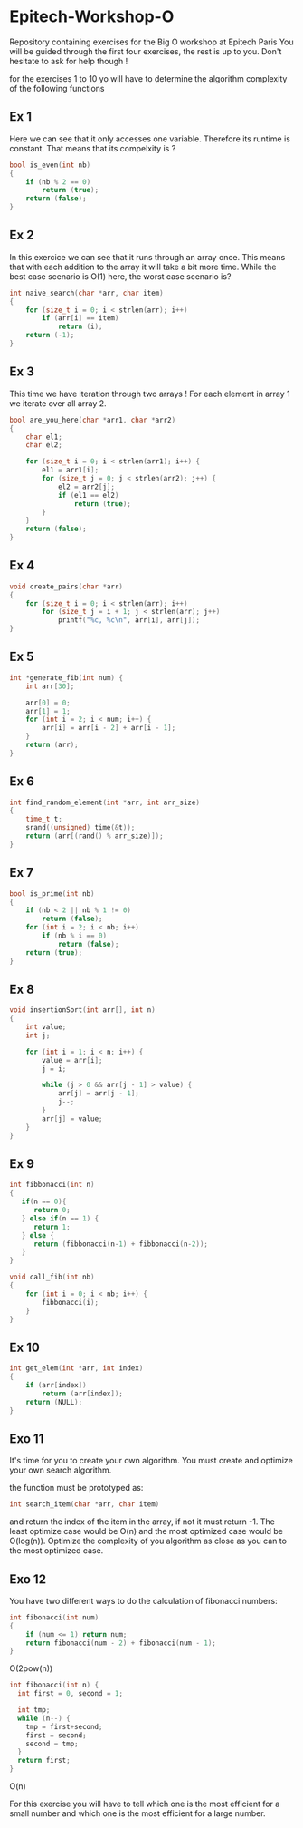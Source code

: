 # Epitech-Workshop-O
Repository containing exercises for the Big O workshop at Epitech Paris
You will be guided through the first four exercises, the rest is up to you.
Don't hesitate to ask for help though !

for the exercises 1 to 10 yo will have to determine the algorithm complexity of the following functions

## Ex 1

Here we can see that it only accesses one variable. Therefore its runtime is constant. That means that its compelxity is ?

```c
bool is_even(int nb)
{
    if (nb % 2 == 0)
        return (true);
    return (false);
}
```

## Ex 2

In this exercice we can see that it runs through an array once. This means that with each addition to the array it will take a bit more time.
While the best case scenario is O(1) here, the worst case scenario is?

```c
int naive_search(char *arr, char item)
{
    for (size_t i = 0; i < strlen(arr); i++)
        if (arr[i] == item)
            return (i);
    return (-1);
}
```

## Ex 3

This time we have iteration through two arrays ! For each element in array 1 we iterate over all array 2.

```c
bool are_you_here(char *arr1, char *arr2)
{
    char el1;
    char el2;

    for (size_t i = 0; i < strlen(arr1); i++) {
        el1 = arr1[i];
        for (size_t j = 0; j < strlen(arr2); j++) {
            el2 = arr2[j];
            if (el1 == el2)
                return (true);
        }
    }
    return (false);
}
```

## Ex 4

```c
void create_pairs(char *arr)
{
    for (size_t i = 0; i < strlen(arr); i++)
        for (size_t j = i + 1; j < strlen(arr); j++)
            printf("%c, %c\n", arr[i], arr[j]);
}
```

## Ex 5

```c
int *generate_fib(int num) {
    int arr[30];

    arr[0] = 0;
    arr[1] = 1;
    for (int i = 2; i < num; i++) {
        arr[i] = arr[i - 2] + arr[i - 1];
    }
    return (arr);
}
```

## Ex 6

```c
int find_random_element(int *arr, int arr_size)
{
    time_t t;
    srand((unsigned) time(&t));
    return (arr[(rand() % arr_size)]);
}
```

## Ex 7

```c
bool is_prime(int nb)
{
    if (nb < 2 || nb % 1 != 0)
        return (false);
    for (int i = 2; i < nb; i++)
        if (nb % i == 0)
            return (false);
    return (true);
}
```

## Ex 8

```c
void insertionSort(int arr[], int n)
{
    int value;
    int j;

    for (int i = 1; i < n; i++) {
        value = arr[i];
        j = i;

        while (j > 0 && arr[j - 1] > value) {
            arr[j] = arr[j - 1];
            j--;
        }
        arr[j] = value;
    }
}
```

## Ex 9

```c
int fibbonacci(int n)
{
   if(n == 0){
      return 0;
   } else if(n == 1) {
      return 1;
   } else {
      return (fibbonacci(n-1) + fibbonacci(n-2));
   }
}

void call_fib(int nb) 
{
    for (int i = 0; i < nb; i++) {
        fibbonacci(i);
    }
}
```

## Ex 10

```c
int get_elem(int *arr, int index)
{
    if (arr[index])
        return (arr[index]);
    return (NULL);
}
```

## Exo 11

It's time for you to create your own algorithm.
You must create and optimize your own search algorithm.

the function must be prototyped as:

```c
int search_item(char *arr, char item)
```

and return the index of the item in the array, if not it must return -1.
The least optimize case would be O(n) and the most optimized case would be O(log(n)).
Optimize the complexity of you algorithm as close as you can to the most optimized case.

## Exo 12

You have two different ways to do the calculation of fibonacci numbers:

```c
int fibonacci(int num)
{
    if (num <= 1) return num;
    return fibonacci(num - 2) + fibonacci(num - 1);
}
```

O(2pow(n))

```c
int fibonacci(int n) {
  int first = 0, second = 1;

  int tmp;
  while (n--) {
    tmp = first+second;
    first = second;
    second = tmp;
  }
  return first;
}
```

O(n)

For this exercise you will have to tell which one is the most efficient for a small number
and which one is the most efficient for a large number.